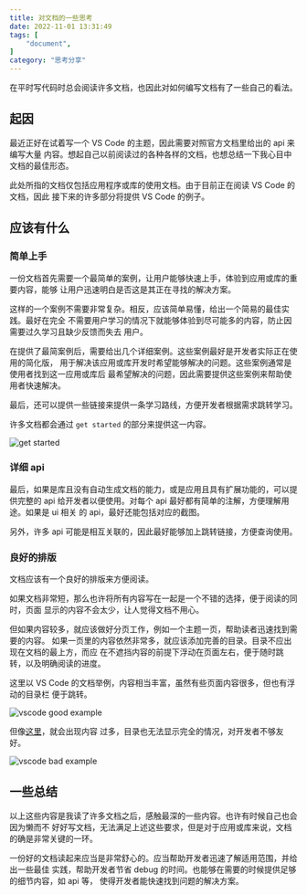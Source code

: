 ```yaml
---
title: 对文档的一些思考
date: 2022-11-01 13:31:49
tags: [
    "document",
]
category: "思考分享"
---
```


在平时写代码时总会阅读许多文档，也因此对如何编写文档有了一些自己的看法。

<!-- more -->

## 起因

最近正好在试着写一个 VS Code 的主题，因此需要对照官方文档里给出的 api 来编写大量
内容。想起自己以前阅读过的各种各样的文档，也想总结一下我心目中文档的最佳形态。

此处所指的文档仅包括应用程序或库的使用文档。由于目前正在阅读 VS Code 的文档，因此
接下来的许多部分将提供 VS Code 的例子。

## 应该有什么

### 简单上手

一份文档首先需要一个最简单的案例，让用户能够快速上手，体验到应用或库的重要内容，能够
让用户迅速明白是否这是其正在寻找的解决方案。

这样的一个案例不需要非常复杂。相反，应该简单易懂，给出一个简易的最佳实践。最好在完全
不需要用户学习的情况下就能够体验到尽可能多的内容，防止因需要过久学习且缺少反馈而失去
用户。

在提供了最简案例后，需要给出几个详细案例。这些案例最好是开发者实际正在使用的简化版，
用于解决该应用或库开发时希望能够解决的问题。这些案例通常是使用者找到这一应用或库后
最希望解决的问题，因此需要提供这些案例来帮助使用者快速解决。

最后，还可以提供一些链接来提供一条学习路线，方便开发者根据需求跳转学习。

许多文档都会通过 `get started` 的部分来提供这一内容。

![get started](https://pic.imgdb.cn/item/64314acb0d2dde5777990a2b.png)

### 详细 api

最后，如果是库且没有自动生成文档的能力，或是应用且具有扩展功能的，可以提供完整的
api 给开发者以便使用。对每个 api 最好都有简单的注解，方便理解用途。如果是 ui 相关
的 api，最好还能包括对应的截图。

另外，许多 api 可能是相互关联的，因此最好能够加上跳转链接，方便查询使用。

### 良好的排版

文档应该有一个良好的排版来方便阅读。

如果文档非常短，那么也许将所有内容写在一起是一个不错的选择，便于阅读的同时，页面
显示的内容不会太少，让人觉得文档不用心。

但如果内容较多，就应该做好分页工作，例如一个主题一页，帮助读者迅速找到需要的内容。
如果一页里的内容依然非常多，就应该添加完善的目录。目录不应出现在文档的最上方，而应
在不遮挡内容的前提下浮动在页面左右，便于随时跳转，以及明确阅读的进度。

这里以 VS Code 的文档举例，内容相当丰富，虽然有些页面内容很多，但也有浮动的目录栏
便于跳转。

![vscode good example](https://pic.imgdb.cn/item/64314acb0d2dde5777990a73.png)

但像[这里](https://code.visualstudio.com/api/references/theme-color)，就会出现内容
过多，目录也无法显示完全的情况，对开发者不够友好。

![vscode bad example](https://pic.imgdb.cn/item/64314aca0d2dde577799098e.png)

## 一些总结

以上这些内容是我读了许多文档之后，感触最深的一些内容。也许有时候自己也会因为懒而不
好好写文档，无法满足上述这些要求，但是对于应用或库来说，文档的确是非常关键的一环。

一份好的文档读起来应当是非常舒心的。应当帮助开发者迅速了解适用范围，并给出一些最佳
实践，帮助开发者节省 debug 的时间。也能够在需要的时候提供足够的细节内容，如 api 等，
使得开发者能快速找到问题的解决方案。

